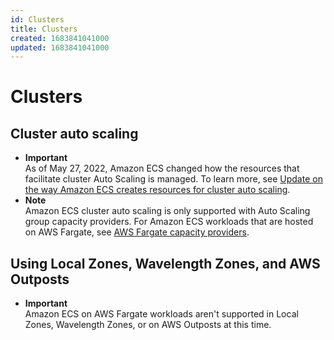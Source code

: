 ```yaml
---
id: Clusters
title: Clusters
created: 1683841041000
updated: 1683841041000
---
```

# Clusters
## Cluster auto scaling

- **Important**  
As of May 27, 2022, Amazon ECS changed how the resources that facilitate cluster Auto Scaling is managed\. To learn more, see [Update on the way Amazon ECS creates resources for cluster auto scaling](#update-ecs-resources-cas)\.
- **Note**  
Amazon ECS cluster auto scaling is only supported with Auto Scaling group capacity providers\. For Amazon ECS workloads that are hosted on AWS Fargate, see [AWS Fargate capacity providers](fargate-capacity-providers.md)\.


## Using Local Zones, Wavelength Zones, and AWS Outposts

- **Important**  
Amazon ECS on AWS Fargate workloads aren't supported in Local Zones, Wavelength Zones, or on AWS Outposts at this time\.

